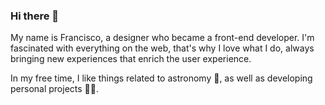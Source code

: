 ### Hi there 👋

My name is Francisco, a designer who became a front-end developer. I'm fascinated with everything on the web, that's why I love what I do, always bringing new experiences that enrich the user experience.

In my free time, I like things related to astronomy 🚀, as well as developing personal projects 👨‍💻.

<!--
**fraandeveloper/fraandeveloper** is a ✨ _special_ ✨ repository because its `README.md` (this file) appears on your GitHub profile.

Here are some ideas to get you started:

- 🔭 I’m currently working on ...
- 🌱 I’m currently learning ...
- 👯 I’m looking to collaborate on ...
- 🤔 I’m looking for help with ...
- 💬 Ask me about ...
- 📫 How to reach me: ...
- 😄 Pronouns: ...
- ⚡ Fun fact: ...
-->
